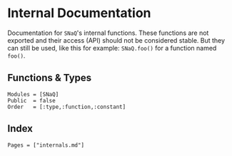 # Internal Documentation

Documentation for `SNaQ`'s internal functions.
These functions are not exported and their access (API) should not be
considered stable. But they can still be used, like this for example:
`SNaQ.foo()` for a function named `foo()`.


## Functions & Types

```@autodocs
Modules = [SNaQ]
Public  = false
Order   = [:type,:function,:constant]
```

## Index

```@index
Pages = ["internals.md"]
```

